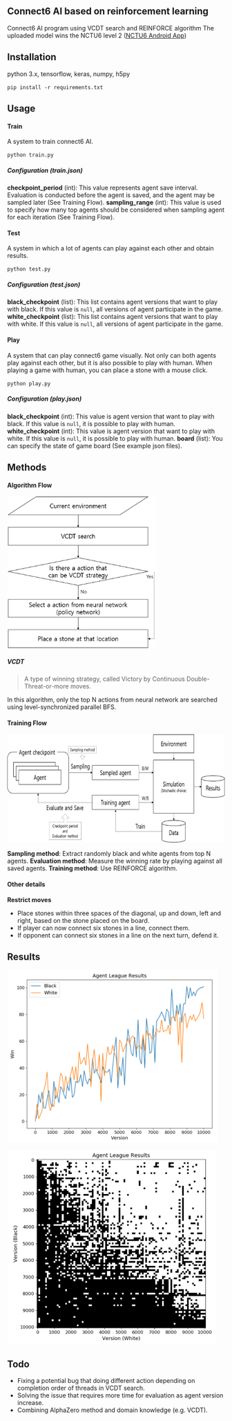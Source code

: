 ## Connect6 AI based on reinforcement learning

Connect6 AI program using VCDT search and REINFORCE algorithm
The uploaded model wins the NCTU6 level 2 ([NCTU6 Android App](https://play.google.com/store/apps/details?id=tw.edu.nctu.csie.cyclab.connect6))



## Installation

python 3.x, tensorflow, keras, numpy, h5py

```
pip install -r requirements.txt
```



## Usage

#### Train

A system to train connect6 AI.

```
python train.py
```

##### Configuration (train.json)

**checkpoint_period** (int): This value represents agent save interval. Evaluation is conducted before the agent is saved, and the agent may be sampled later (See Training Flow).
**sampling_range** (int): This value is used to specify how many top agents should be considered when sampling agent for each iteration (See Training Flow).



#### Test

A system in which a lot of agents can play against each other and obtain results.

```
python test.py
```

##### Configuration (test.json)

**black_checkpoint** (list): This list contains agent versions that want to play with black. If this value is ```null```, all versions of agent participate in the game.
**white_checkpoint** (list): This list contains agent versions that want to play with white. If this value is ```null```, all versions of agent participate in the game.



#### Play

A system that can play connect6 game visually. Not only can both agents play against each other, but it is also possible to play with human. When playing a game with human, you can place a stone with a mouse click.

```
python play.py
```

##### Configuration (play.json)

**black_checkpoint** (int): This value is agent version that want to play with black. If this value is ```null```, it is possible to play with human.
**white_checkpoint** (int): This value is agent version that want to play with white. If this value is ```null```, it is possible to play with human.
**board** (list): You can specify the state of game board (See example json files).



## Methods

#### Algorithm Flow

 <img src="asset/algorithm flow.png" height="350px"></img>



##### VCDT

> A type of winning strategy, called Victory by Continuous Double-Threat-or-more moves.

In this algorithm, only the top N actions from neural network are searched using level-synchronized parallel BFS.



#### Training Flow

 <img src="asset/training flow.png" height="250px"></img>



**Sampling method**: Extract randomly black and white agents from top N agents.
**Evaluation method**: Measure the winning rate by playing against all saved agents.
**Training method**: Use REINFORCE algorithm.



#### Other details

**Restrict moves**

- Place stones within three spaces of the diagonal, up and down, left and right, based on the stone placed on the board.
- If player can now connect six stones in a line, connect them.
- If opponent can connect six stones in a line on the next turn, defend it.



## Results

 <img src="asset/agent league results (plot).png" height="400px"></img>

 <img src="asset/agent league results (heatmap).png" height="450px"></img>



## Todo

- Fixing a potential bug that doing different action depending on completion order of threads in VCDT search.
- Solving the issue that requires more time for evaluation as agent version increase.
- Combining AlphaZero method and domain knowledge (e.g. VCDT).